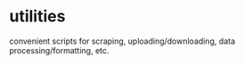 # utilities
convenient scripts for scraping, uploading/downloading, data processing/formatting, etc.
